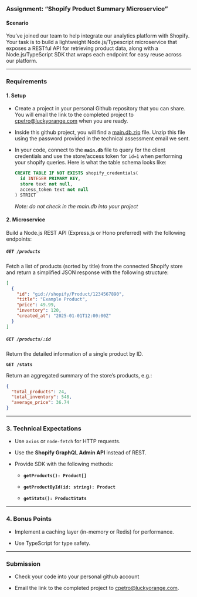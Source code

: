### **Assignment: “Shopify Product Summary Microservice”**

#### **Scenario**

You’ve joined our team to help integrate our analytics platform with Shopify. Your task is to build a lightweight Node.js/Typescript microservice that exposes a RESTful API for retrieving product data, along with a Node.js/TypeScript SDK that wraps each endpoint for easy reuse across our platform.

---

### **Requirements**

#### **1\. Setup**

* Create a project in your personal Github repository that you can share.  You will email the link to the completed project to [cpetro@luckyorange.com](mailto:cpetro@luckyorange.com) when you are ready.

* Inside this github project, you will find a [main.db.zip](https://github.com/locpetro/luckyorange-integrations-technical-assessment/blob/main/README.md) file.  Unzip this file using the password provided in the technical assessment email we sent.

* In your code, connect to the **`main.db`** file to query for the client credentials and use the store/access token for `id=1` when performing your shopify queries.  Here is what the table schema looks like:

  ```sql
  CREATE TABLE IF NOT EXISTS shopify_credentials(
    id INTEGER PRIMARY KEY,
    store text not null,
    access_token text not null
  ) STRICT
  ```
  *Note: do not check in the main.db into your project*

#### **2\. Microservice**

Build a Node.js REST API (Express.js or Hono preferred) with the following endpoints:

##### **`GET /products`**

Fetch a list of products (sorted by title) from the connected Shopify store and return a simplified JSON response with the following structure:

```json
[
  {  
    "id": "gid://shopify/Product/1234567890",
    "title": "Example Product",
    "price": 49.99,
    "inventory": 120,
    "created_at": "2025-01-01T12:00:00Z"
  }
]
```

##### **`GET /products/:id`**

Return the detailed information of a single product by ID.

**`GET /stats`**

Return an aggregated summary of the store’s products, e.g.:

```json
{
  "total_products": 24,
  "total_inventory": 548,
  "average_price": 36.74
}
```

---

### **3\. Technical Expectations**

* Use `axios` or `node-fetch` for HTTP requests.

* Use the **Shopify GraphQL Admin API** instead of REST.

* Provide SDK with the following methods:

  * **`getProducts(): Product[]`**

  * **`getProductById(id: string): Product`**

  * **`getStats(): ProductStats`**

---

### **4\. Bonus Points**

* Implement a caching layer (in-memory or Redis) for performance.

* Use TypeScript for type safety.

---

### **Submission**

* Check your code into your personal github account

* Email the link to the completed project to [cpetro@luckyorange.com](mailto:cpetro@luckyorange.com).
